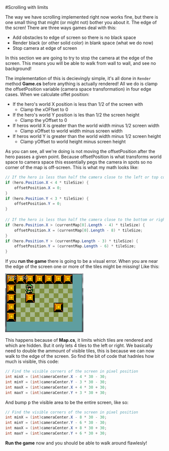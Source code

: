 #Scrolling with limits

The way we have scrolling implemented right now works fine, but there is one small thing that might (or might not) bother you about it. The edge of the scren! There are three ways games deal with this:

* Add obstacles to edge of screen so there is no black space
* Render black (or other solid color) in blank space (what we do now)
* Stop camera at edge of screen

In this section we are going to try to stop the camera at the edge of the screen. This means you will be able to walk from wall to wall, and see no background!

The implementation of this is decievingly simple, it's all done in ```Render``` method  **Game.cs** before anything is actually rendered! All we do is clamp the offsetPosition variable (camera space transformation) in four edge cases. When we calculate offet position:

* If the hero's world X position is less than 1/2 of the screen with
  * Clamp the xOFfset to 0
* If the hero's world Y position is les than 1/2 the screen height
  * Clamp the yOffset to 0
* If heros world X is greater than the world width minus 1/2 screen width
  * Clamp xOffset to world width minus screen width 
* If heros world Y is greater than the world width minus 1/2 screen height
  * Clamp yOffset to world height minus screen height

As you can see, all we're doing is not moving the offsetPosition after the hero passes a given point. Because offsetPosition is what transforms world space to camera space this essentially pegs the camera in spots so no corner of the map is off-screen. This is what my math looks like:

```cs
// If the hero is less than half the camera close to the left or top corner
if (hero.Position.X < 4 * tileSize) {
    offsetPosition.X = 0;
}
if (hero.Position.Y < 3 * tileSize) {
    offsetPosition.Y = 0;
}

// If the hero is less than half the camera close to the bottom or right corner
if (hero.Position.X > (currentMap[0].Length - 4) * tileSize) {
    offsetPosition.X = (currentMap[0].Length - 8) * tileSize;
}
if (hero.Position.Y > (currentMap.Length - 3) * tileSize) {
    offsetPosition.Y = (currentMap.Length - 6) * tileSize;
}
```

If you **run the game** there is going to be a visual error. When you are near the edge of the screen one or more of the tiles might be missing! Like this:

![ERROR](Images/visual_error.PNG)

This happens because of **Map.cs**, it limits which tiles are rendered and which are hidden. But it only lets 4 tiles to the left or right. We basically need to double the ammount of visible tiles, this is because we can now walk to the edge of the screen. So find the bit of code that hadnles how much is visible, this code:

```cs
// Find the visible corners of the screen in pixel position
int minX = (int)cameraCenter.X - 4 * 30 - 30;
int minY = (int)cameraCenter.Y - 3 * 30 - 30;
int maxX = (int)cameraCenter.X + 4 * 30 + 30;
int maxY = (int)cameraCenter.Y + 3 * 30 + 30;
```

And bump p the visible area to be the entire screen, like so:

```cs
// Find the visible corners of the screen in pixel position
int minX = (int)cameraCenter.X - 8 * 30 - 30;
int minY = (int)cameraCenter.Y - 6 * 30 - 30;
int maxX = (int)cameraCenter.X + 8 * 30 + 30;
int maxY = (int)cameraCenter.Y + 6 * 30 + 30;
```

**Run the game** now and you should be able to walk around flawlesly!